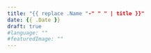 ```yaml
---
title: "{{ replace .Name "-" " " | title }}"
date: {{ .Date }}
draft: true
#language: ""
#featuredImage: ""
---
```

